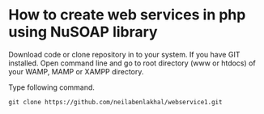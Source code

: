 # How to create web services in php using NuSOAP library

Download code or clone repository in to your system. If you have GIT installed. Open command line and go to root directory (www or htdocs) of your WAMP, MAMP or XAMPP directory.

Type following command.

` git clone https://github.com/neilabenlakhal/webservice1.git `


